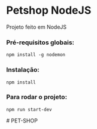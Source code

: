 # Petshop NodeJS

Projeto feito em NodeJS

### Pré-requisitos globais:
`npm install -g nodemon`

### Instalação:
`npm install`

### Para rodar o projeto:
`npm run start-dev`

#   P E T - S H O P  
 